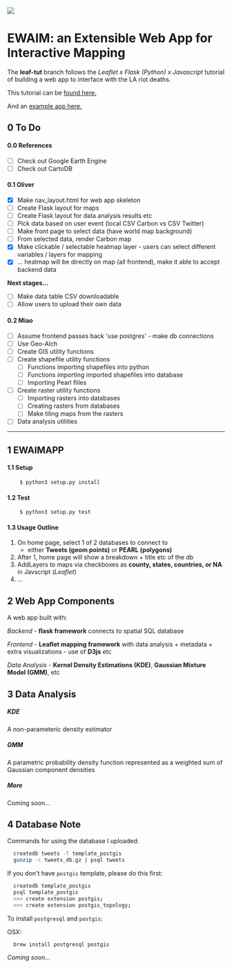 <img src="https://travis-ci.org/Thru-Echoes/ewaim-webapp.svg?branch=master">

# EWAIM: an Extensible Web App for Interactive Mapping

The **leaf-tut** branch follows the *Leaflet x Flask (Python) x Javascript* tutorial of building a web app to interface with the LA riot deaths.

This tutorial can be [found here.](https://first-news-app.readthedocs.io/en/latest/)

And an [example app here.](http://ireapps.github.io/first-news-app/build/index.html)

## 0 To Do

#### 0.0 References

- [ ] Check out Google Earth Engine
- [ ] Check out CartoDB

#### 0.1 Oliver

- [X] Make nav_layout.html for web app skeleton
- [ ] Create Flask layout for maps
- [ ] Create Flask layout for data analysis results etc
- [ ] Pick data based on user event (local CSV Carbon vs CSV Twitter)
- [ ] Make front page to select data (have world map background)
- [ ] From selected data, render Carbon map
- [X] Make clickable / selectable heatmap layer - users can select different variables / layers for mapping
- [X] ... heatmap will be directly on map (all frontend), make it able to accept backend data   

**Next stages...**

- [ ] Make data table CSV downloadable
- [ ] Allow users to upload their own data

#### 0.2 Miao

- [ ] Assume frontend passes back 'use postgres' - make db connections
- [ ] Use Geo-Alch
- [ ] Create GIS utility functions
- [ ] Create shapefile utility functions
    - [ ] Functions importing shapefiles into python
    - [ ] Functions importing imported shapefiles into database
    - [ ] Importing Pearl fliles
- [ ] Create raster utility functions
    - [ ] Importing rasters into databases
    - [ ] Creating rasters from databases
    - [ ] Make tiling maps from the rasters
- [ ] Data analysis utilities

<hr>

## 1 EWAIMAPP

#### 1.1 Setup

```
    $ python3 setup.py install
```

#### 1.2 Test

```
    $ python3 setup.py test
```

#### 1.3 Usage Outline

1. On home page, select 1 of 2 databases to connect to
    * either **Tweets (geom points)** or **PEARL (polygons)**
2. After 1, home page will show a breakdown + title etc of the db
3. AddLayers to maps via checkboxes as **county, states, countries, or NA** in Javscript (*Leaflet*)
4. ...

## 2 Web App Components

A web app built with:

*Backend* - **flask framework** connects to spatial SQL database

*Frontend* - **Leaflet mapping framework** with data analysis + metadata + extra visualizations - use of **D3js** etc

*Data Analysis* - **Kernel Density Estimations (KDE)**, **Gaussian Mixture Model (GMM)**, etc

## 3 Data Analysis

##### KDE

A non-parameteric density estimator

##### GMM

A parametric probability density function represented as a weighted sum of Gaussian component densities

##### More

Coming soon...

## 4 Database Note

Commands for using the database I uploaded:

```bash
  createdb tweets -T template_postgis
  gunzip -c tweets_db.gz | psql tweets
```

If you don't have `postgis` template, please do this first:

```bash
  createdb template_postgis
  psql template_postgis
  >>> create extension postgis;
  >>> create extension postgis_topology;
```

To install `postgresql` and `postgis`:

OSX:
```bash
  brew install postgresql postgis
```


*Coming soon...*
